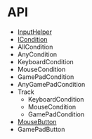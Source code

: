 # API

* [InputHelper](InputHelper.md)
* [ICondition](ICondition.md)
* AllCondition
* AnyCondition
* KeyboardCondition
* MouseCondition
* GamePadCondition
* AnyGamePadCondition
* Track
  * KeyboardCondition
  * MouseCondition
  * GamePadCondition
* [MouseButton](MouseButton.md)
* GamePadButton
